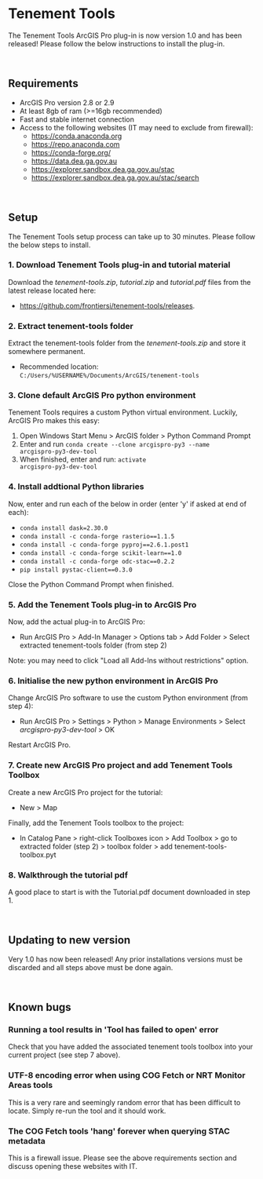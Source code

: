 # Tenement Tools
The Tenement Tools ArcGIS Pro plug-in is now version 1.0 and has been released! Please follow the below instructions to install the plug-in.

<br/>

## Requirements
* ArcGIS Pro version 2.8 or 2.9
* At least 8gb of ram (>=16gb recommended)
* Fast and stable internet connection
* Access to the following websites (IT may need to exclude from firewall):
  * https://conda.anaconda.org
  * https://repo.anaconda.com
  * https://conda-forge.org/
  * https://data.dea.ga.gov.au
  * https://explorer.sandbox.dea.ga.gov.au/stac
  * https://explorer.sandbox.dea.ga.gov.au/stac/search

<br/>

## Setup
The Tenement Tools setup process can take up to 30 minutes. Please follow the below steps to install.

### 1. Download Tenement Tools plug-in and tutorial material
Download the <i>tenement-tools.zip</i>, <i>tutorial.zip</i> and <i>tutorial.pdf</i> files from the latest release located here: 
- https://github.com/frontiersi/tenement-tools/releases.

### 2. Extract tenement-tools folder
Extract the tenement-tools folder from the <i>tenement-tools.zip</i> and store it somewhere permanent.
- Recommended location: <code>C:/Users/%USERNAME%/Documents/ArcGIS/tenement-tools</code>

### 3. Clone default ArcGIS Pro python environment
Tenement Tools requires a custom Python virtual environment. Luckily, ArcGIS Pro makes this easy:
1. Open Windows Start Menu > ArcGIS folder > Python Command Prompt
2. Enter and run <code>conda create --clone arcgispro-py3 --name arcgispro-py3-dev-tool</code>
3. When finished, enter and run: <code>activate arcgispro-py3-dev-tool</code>

### 4. Install addtional Python libraries
Now, enter and run each of the below in order (enter 'y' if asked at end of each):
- <code>conda install dask=2.30.0</code>
- <code>conda install -c conda-forge rasterio==1.1.5</code>
- <code>conda install -c conda-forge pyproj==2.6.1.post1</code>
- <code>conda install -c conda-forge scikit-learn==1.0</code>
- <code>conda install -c conda-forge odc-stac==0.2.2</code>
- <code>pip install pystac-client==0.3.0</code>

Close the Python Command Prompt when finished.

### 5. Add the Tenement Tools plug-in to ArcGIS Pro
Now, add the actual plug-in to ArcGIS Pro:
- Run ArcGIS Pro > Add-In Manager > Options tab > Add Folder > Select extracted tenement-tools folder (from step 2)

Note: you may need to click "Load all Add-Ins without restrictions" option.

### 6. Initialise the new python environment in ArcGIS Pro
Change ArcGIS Pro software to use the custom Python environment (from step 4):
- Run ArcGIS Pro > Settings > Python > Manage Environments > Select <i>arcgispro-py3-dev-tool</i> > OK

Restart ArcGIS Pro.

### 7. Create new ArcGIS Pro project and add Tenement Tools Toolbox
Create a new ArcGIS Pro project for the tutorial:
- New > Map 

Finally, add the Tenement Tools toolbox to the project:
- In Catalog Pane > right-click Toolboxes icon > Add Toolbox > go to extracted folder (step 2) > toolbox folder > add tenement-tools-toolbox.pyt

### 8. Walkthrough the tutorial pdf
A good place to start is with the Tutorial.pdf document downloaded in step 1.

<br/>

## Updating to new version
Very 1.0 has now been released! Any prior installations versions must be discarded and all steps above must be done again.

<br/>

## Known bugs
### Running a tool results in 'Tool has failed to open' error
Check that you have added the associated tenement tools toolbox into your current project (see step 7 above).

### UTF-8 encoding error when using COG Fetch or NRT Monitor Areas tools
This is a very rare and seemingly random error that has been difficult to locate. Simply re-run the tool and it should work.

### The COG Fetch tools 'hang' forever when querying STAC metadata
This is a firewall issue. Please see the above requirements section and discuss opening these websites with IT. 

